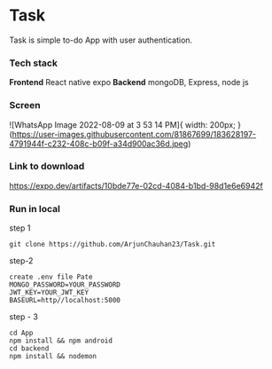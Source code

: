 # Task

Task is simple to-do App with user authentication.

### Tech stack

**Frontend**
React native expo
**Backend** mongoDB, Express, node js

### Screen
 
![WhatsApp Image 2022-08-09 at 3 53 14 PM]{ width: 200px; }
(https://user-images.githubusercontent.com/81867699/183628197-4791944f-c232-408c-b09f-a34d900ac36d.jpeg)



### Link to download

https://expo.dev/artifacts/10bde77e-02cd-4084-b1bd-98d1e6e6942f

### Run in local

step 1

``git clone https://github.com/ArjunChauhan23/Task.git``

step-2

```
create .env file Pate
MONGO_PASSWORD=YOUR_PASSWORD
JWT_KEY=YOUR_JWT_KEY
BASEURL=http//localhost:5000
```

step - 3

````
cd App 
npm install && npm android
cd backend 
npm install && nodemon 
````

